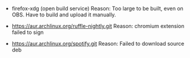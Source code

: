 - firefox-xdg (open build service)
  Reason: Too large to be built, even on OBS. Have to build and upload it manually.
  
- https://aur.archlinux.org/ruffle-nightly.git
  Reason: chromium extension failed to sign

- https://aur.archlinux.org/spotify.git
  Reason: Failed to download source deb
